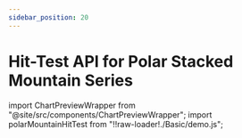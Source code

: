 ```yaml
---
sidebar_position: 20
---
```


# Hit-Test API for Polar Stacked Mountain Series

import ChartPreviewWrapper from "@site/src/components/ChartPreviewWrapper";
import polarMountainHitTest from "!!raw-loader!./Basic/demo.js";

<ChartPreviewWrapper jsContent={polarMountainHitTest} />